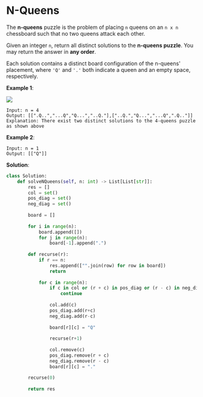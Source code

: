 # N-Queens

The **n-queens** puzzle is the problem of placing `n` queens on an `n x n` chessboard such that no two queens attack each other.

Given an integer `n`, return all distinct solutions to the **n-queens puzzle**. You may return the answer in **any order**.

Each solution contains a distinct board configuration of the n-queens' placement, where `'Q'` and `'.'` both indicate a queen and an empty space, respectively.

**Example 1**:

![](https://assets.leetcode.com/uploads/2020/11/13/queens.jpg)

```
Input: n = 4
Output: [[".Q..","...Q","Q...","..Q."],["..Q.","Q...","...Q",".Q.."]]
Explanation: There exist two distinct solutions to the 4-queens puzzle as shown above
```

**Example 2**:

```
Input: n = 1
Output: [["Q"]]
```

**Solution**:

```python
class Solution:
    def solveNQueens(self, n: int) -> List[List[str]]:
        res = []
        col = set()
        pos_diag = set()
        neg_diag = set()
        
        board = []
        
        for i in range(n):
            board.append([])
            for j in range(n):
                board[-1].append(".")
        
        def recurse(r):
            if r == n:
                res.append(["".join(row) for row in board])
                return
            
            for c in range(n):
                if c in col or (r + c) in pos_diag or (r - c) in neg_diag:
                    continue
                
                col.add(c)
                pos_diag.add(r+c)
                neg_diag.add(r-c)
                
                board[r][c] = "Q"
                
                recurse(r+1)
                
                col.remove(c)
                pos_diag.remove(r + c)
                neg_diag.remove(r - c)
                board[r][c] = "."
                
        recurse(0)
        
        return res
                
```